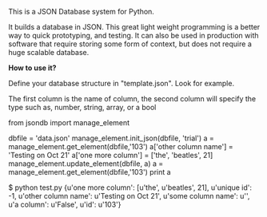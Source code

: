 This is a JSON Database system for Python.

It builds a database in JSON. This great light weight programming is a better way to quick prototyping, and testing. It can also be used in production with software that require storing some form of context, but does not require a huge scalable database.

<b> How to use it? </b>

Define your database structure in "template.json". Look for example.

The first column is the name of column, the second column will specify the type such as, number, string, array, or a bool

from jsondb import manage_element

dbfile = 'data.json'
manage_element.init_json(dbfile, 'trial')
a = manage_element.get_element(dbfile,'103')
a['other column name'] = 'Testing on Oct 21'
a['one more column'] = ['the', 'beatles', 21]
manage_element.update_element(dbfile, a)
a = manage_element.get_element(dbfile,'103')
print a

$ python test.py
{u'one more column': [u'the', u'beatles', 21], u'unique id': -1, u'other column name': u'Testing on Oct 21', u'some column name': u'', u'a column': u'False', u'id': u'103'}
